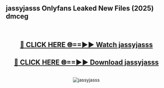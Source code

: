 <h2>jassyjasss Onlyfans Leaked New Files (2025) dmceg</h2>
<br>
<div align="center">
<h2><a href="https://mediafiles.top/jassyjasss&ref=git" rel="nofollow">🔴 CLICK HERE 🌐==►► Watch jassyjasss</a></h2>
<h2><a href="https://mediafiles.top/jassyjasss&ref=git" rel="nofollow">🔴 CLICK HERE 🌐==►► Download jassyjasss</a></h2>
<br>
<a href="https://mediafiles.top/jassyjasss&ref=git" rel="nofollow" data-target="animated-image.originalLink"><img src="https://i.ibb.co.com/xMMVF88/686577567.gif" alt="jassyjasss" style="max-width: 100%; display: inline-block;" data-target="animated-image.originalImage"></a>
</div>
<br>
<br>